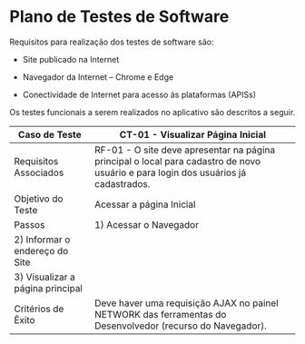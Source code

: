 # Plano de Testes de Software

Requisitos para realização dos testes de software são:

- Site publicado na Internet

- Navegador da Internet – Chrome e Edge

-	Conectividade de Internet para acesso às plataformas (APISs)

Os testes funcionais a serem realizados no aplicativo são descritos a seguir.


|     Caso de Teste               |       CT-01  - Visualizar Página Inicial                                                  |
|---------------------------------|-------------------------------------------------------------------------------------------|
|Requisitos Associados            |RF-01 - O site deve apresentar na página principal o local para cadastro de novo usuário e para login dos usuários já cadastrados.                                                                                                                                   | 
|Objetivo do Teste                | Acessar a página Inicial                                                                  | 
|Passos                           | 1) Acessar o Navegador
                                    2) Informar o endereço do Site                                                            |
                                    3) Visualizar a página principal                                                          |
|Critérios de Êxito               | Deve haver uma requisição AJAX no painel NETWORK das ferramentas do Desenvolvedor (recurso do Navegador).|



